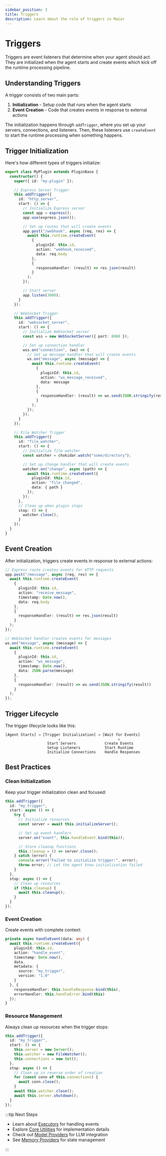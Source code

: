 ```yaml
---
sidebar_position: 3
title: Triggers
description: Learn about the role of triggers in Maiar
---
```


# Triggers

Triggers are event listeners that determine when your agent should act. They are initialized when the agent starts and create events which kick off the runtime processing pipeline.

## Understanding Triggers

A trigger consists of two main parts:

1. **Initialization** - Setup code that runs when the agent starts
2. **Event Creation** - Code that creates events in response to external actions

The initialization happens through `addTrigger`, where you set up your servers, connections, and listeners. Then, these listeners use `createEvent` to start the runtime processing when something happens.

## Trigger Initialization

Here's how different types of triggers initialize:

```typescript
export class MyPlugin extends PluginBase {
  constructor() {
    super({ id: "my-plugin" });

    // Express Server Trigger
    this.addTrigger({
      id: "http_server",
      start: () => {
        // Initialize Express server
        const app = express();
        app.use(express.json());

        // Set up routes that will create events
        app.post("/webhook", async (req, res) => {
          await this.runtime.createEvent(
            {
              pluginId: this.id,
              action: "webhook_received",
              data: req.body
            },
            {
              responseHandler: (result) => res.json(result)
            }
          );
        });

        // Start server
        app.listen(3000);
      }
    });

    // WebSocket Trigger
    this.addTrigger({
      id: "websocket_server",
      start: () => {
        // Initialize WebSocket server
        const wss = new WebSocketServer({ port: 8080 });

        // Set up connection handler
        wss.on("connection", (ws) => {
          // Set up message handler that will create events
          ws.on("message", async (message) => {
            await this.runtime.createEvent(
              {
                pluginId: this.id,
                action: "ws_message_received",
                data: message
              },
              {
                responseHandler: (result) => ws.send(JSON.stringify(result))
              }
            );
          });
        });
      }
    });

    // File Watcher Trigger
    this.addTrigger({
      id: "file_watcher",
      start: () => {
        // Initialize file watcher
        const watcher = chokidar.watch("some/directory");

        // Set up change handler that will create events
        watcher.on("change", async (path) => {
          await this.runtime.createEvent({
            pluginId: this.id,
            action: "file_changed",
            data: { path }
          });
        });
      },
      // Clean up when plugin stops
      stop: () => {
        watcher.close();
      }
    });
  }
}
```

## Event Creation

After initialization, triggers create events in response to external actions:

```typescript
// Express route creates events for HTTP requests
app.post("/message", async (req, res) => {
  await this.runtime.createEvent(
    {
      pluginId: this.id,
      action: "receive_message",
      timestamp: Date.now(),
      data: req.body
    },
    {
      responseHandler: (result) => res.json(result)
    }
  );
});

// WebSocket handler creates events for messages
ws.on("message", async (message) => {
  await this.runtime.createEvent(
    {
      pluginId: this.id,
      action: "ws_message",
      timestamp: Date.now(),
      data: JSON.parse(message)
    },
    {
      responseHandler: (result) => ws.send(JSON.stringify(result))
    }
  );
});
```

## Trigger Lifecycle

The trigger lifecycle looks like this:

```
[Agent Starts] → [Trigger Initialization] → [Wait for Events]
                        ↓                          ↓
                   Start Servers             Create Events
                   Setup Listeners           Start Runtime
                   Initialize Connections    Handle Responses
```

## Best Practices

### Clean Initialization

Keep your trigger initialization clean and focused:

```typescript
this.addTrigger({
  id: "my_trigger",
  start: async () => {
    try {
      // Initialize resources
      const server = await this.initializeServer();

      // Set up event handlers
      server.on("event", this.handleEvent.bind(this));

      // Store cleanup functions
      this.cleanup = () => server.close();
    } catch (error) {
      console.error("Failed to initialize trigger:", error);
      throw error; // Let the agent know initialization failed
    }
  },
  stop: async () => {
    // Clean up resources
    if (this.cleanup) {
      await this.cleanup();
    }
  }
});
```

### Event Creation

Create events with complete context:

```typescript
private async handleEvent(data: any) {
  await this.runtime.createEvent({
    pluginId: this.id,
    action: "handle_event",
    timestamp: Date.now(),
    data,
    metadata: {
      source: "my_trigger",
      version: "1.0"
    }
  }, {
    responseHandler: this.handleResponse.bind(this),
    errorHandler: this.handleError.bind(this)
  });
}
```

### Resource Management

Always clean up resources when the trigger stops:

```typescript
this.addTrigger({
  id: "my_trigger",
  start: () => {
    this.server = new Server();
    this.watcher = new FileWatcher();
    this.connections = new Set();
  },
  stop: async () => {
    // Clean up in reverse order of creation
    for (const conn of this.connections) {
      await conn.close();
    }
    await this.watcher.close();
    await this.server.shutdown();
  }
});
```

:::tip Next Steps

- Learn about [Executors](./executors) for handling events
- Explore [Core Utilities](../core-utilities/runtime) for implementation details
- Check out [Model Providers](../model-providers/overview) for LLM integration
- See [Memory Providers](../memory-providers/overview) for state management

:::
